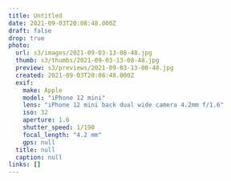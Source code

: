 ```yaml
---
title: Untitled
date: 2021-09-03T20:08:48.000Z
draft: false
drop: true
photo:
  url: s3/images/2021-09-03-13-08-48.jpg
  thumb: s3/thumbs/2021-09-03-13-08-48.jpg
  preview: s3/previews/2021-09-03-13-08-48.jpg
  created: 2021-09-03T20:08:48.000Z
  exif:
    make: Apple
    model: "iPhone 12 mini"
    lens: "iPhone 12 mini back dual wide camera 4.2mm f/1.6"
    iso: 32
    aperture: 1.6
    shutter_speed: 1/190
    focal_length: "4.2 mm"
    gps: null
  title: null
  caption: null
links: []
---
```

